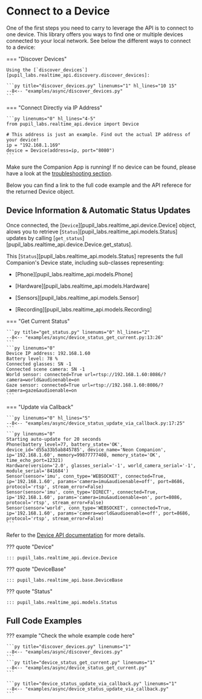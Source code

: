 # Connect to a Device

One of the first steps you need to carry to leverage the API is to connect to one device. This library offers you ways to find one or multiple devices connected to your local network. See below the different ways to connect to a device:

=== "Discover Devices"

    Using the [`discover_devices`][pupil_labs.realtime_api.discovery.discover_devices]:

    ```py title="discover_devices.py" linenums="1" hl_lines="10 15"
    --8<-- "examples/async/discover_devices.py"
    ```

=== "Connect Directly via IP Address"

    ```py linenums="0" hl_lines="4-5"
    from pupil_labs.realtime_api.device import Device

    # This address is just an example. Find out the actual IP address of your device!
    ip = "192.168.1.169"
    device = Device(address=ip, port="8080")
    ```

Make sure the Companion App is running! If no device can be found, please have a look at the [troubleshooting section](../../troubleshooting.md).

Below you can find a link to the full code example and the API referece for the returned Device object.

## Device Information & Automatic Status Updates

Once connected, the [`Device`][pupil_labs.realtime_api.device.Device] object, alows you to retrieve [`Status`][pupil_labs.realtime_api.models.Status] updates by calling [`get_status`][pupil_labs.realtime_api.device.Device.get_status].

This [`Status`][pupil_labs.realtime_api.models.Status] represents the full Companion's Device state, including sub-classes representing:

- [Phone][pupil_labs.realtime_api.models.Phone]

- [Hardware][pupil_labs.realtime_api.models.Hardware]

- [Sensors][pupil_labs.realtime_api.models.Sensor]

- [Recording][pupil_labs.realtime_api.models.Recording]

=== "Get Current Status"

    ```py title="get_status.py" linenums="0" hl_lines="2"
    --8<-- "examples/async/device_status_get_current.py:13:26"
    ```
    ```py linenums="0"
    Device IP address: 192.168.1.60
    Battery level: 78 %
    Connected glasses: SN -1
    Connected scene camera: SN -1
    World sensor: connected=True url=rtsp://192.168.1.60:8086/?camera=world&audioenable=on
    Gaze sensor: connected=True url=rtsp://192.168.1.60:8086/?camera=gaze&audioenable=on
    ```

=== "Update via Callback"

    ```py linenums="0" hl_lines="5"
    --8<-- "examples/async/device_status_update_via_callback.py:17:25"
    ```
    ```py linenums="0"
    Starting auto-update for 20 seconds
    Phone(battery_level=77, battery_state='OK', device_id='d55a33b5ab845785', device_name='Neon Companion', ip='192.168.1.60', memory=99877777408, memory_state='OK', time_echo_port=12321)
    Hardware(version='2.0', glasses_serial='-1', world_camera_serial='-1', module_serial='841684')
    Sensor(sensor='imu', conn_type='WEBSOCKET', connected=True, ip='192.168.1.60', params='camera=imu&audioenable=off', port=8686, protocol='rtsp', stream_error=False)
    Sensor(sensor='imu', conn_type='DIRECT', connected=True, ip='192.168.1.60', params='camera=imu&audioenable=on', port=8086, protocol='rtsp', stream_error=False)
    Sensor(sensor='world', conn_type='WEBSOCKET', connected=True, ip='192.168.1.60', params='camera=world&audioenable=off', port=8686, protocol='rtsp', stream_error=False)
    ```

Refer to the [Device API documentation](../../../api/async/#pupil_labs.realtime_api.device.Device) for more details.

??? quote "Device"

    ::: pupil_labs.realtime_api.device.Device

??? quote "DeviceBase"

    ::: pupil_labs.realtime_api.base.DeviceBase

??? quote "Status"

    ::: pupil_labs.realtime_api.models.Status

## Full Code Examples

??? example "Check the whole example code here"

    ```py title="discover_devices.py" linenums="1"
    --8<-- "examples/async/discover_devices.py"
    ```
    ```py title="device_status_get_current.py" linenums="1"
    --8<-- "examples/async/device_status_get_current.py"
    ```

    ```py title="device_status_update_via_callback.py" linenums="1"
    --8<-- "examples/async/device_status_update_via_callback.py"
    ```
